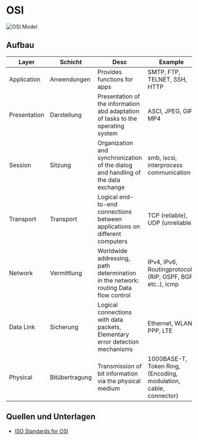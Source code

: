 # OSI

![OSI Model](https://media.fs.com/images/community/upload/kindEditor/202107/29/original-seven-layers-of-osi-model-1627523878-JYjV8oybcC.png)

## Aufbau
Layer | Schicht | Desc | Example | Units | Classification
------|---------|------|---------|-------|---------------
Application | Anwendungen | Provides functions for apps | SMTP, FTP, TELNET, SSH, HTTP | Data | EtE
Presentation | Darstellung | Presentation of the information abd adaptation of tasks to the operating system | ASCI, JPEG, GIF, MP4 | Data | EtE
Session | Sitzung | Organization and synchronization of the dialog and handling of the data exchange | smb, iscsi, interprocess communication | Data | EtE
Transport | Transport | Logical end-to-end connections between applications on different computers | TCP (reliable), UDP (unreliable) | segment (TCP PDU), datagram (UDP PDU) | EtE
Network | Vermittlung | Worldwide addressing, path determination in the network: routing Data flow control | IPv4, IPv6, Routingprotocols (RIP, OSPF, BGP etc..), icmp | packet, datagram (IP PDU) | EtE
Data Link | Sicherung | Logical connections with data packets, Elementary error detection mechanisms | Ethernet, WLAN, PPP, LTE | frames | PtP
Physical | Bitübertragung | Transmission of bit information via the physical medium | 1000BASE-T, Token Ring, (Encoding, modulation, cable, connector) | bits, symbols | PtP

## Quellen und Unterlagen
- [ISO Standards for OSI](https://www.iso.org/ics/35.100/x/)
